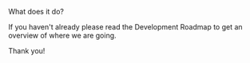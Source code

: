 What does it do?

If you haven't already please read the Development Roadmap to get an overview of where we are going.

Thank you!
